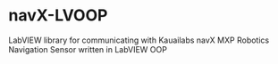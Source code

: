# navX-LVOOP
LabVIEW library for communicating with Kauailabs navX MXP Robotics Navigation Sensor written in LabVIEW OOP

